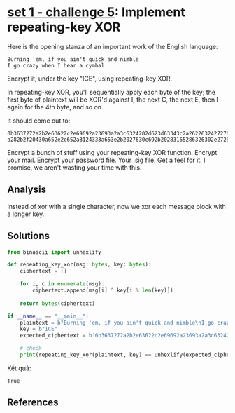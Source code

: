 # **[set 1 - challenge 5](https://cryptopals.com/sets/1/challenges/5): Implement repeating-key XOR**

Here is the opening stanza of an important work of the English language:

```text
Burning 'em, if you ain't quick and nimble
I go crazy when I hear a cymbal
```

Encrypt it, under the key "ICE", using repeating-key XOR.

In repeating-key XOR, you'll sequentially apply each byte of the key; the first byte of plaintext will be XOR'd against I, the next C, the next E, then I again for the 4th byte, and so on.

It should come out to:

```text
0b3637272a2b2e63622c2e69692a23693a2a3c6324202d623d63343c2a26226324272765272
a282b2f20430a652e2c652a3124333a653e2b2027630c692b20283165286326302e27282f
```

Encrypt a bunch of stuff using your repeating-key XOR function. Encrypt your mail. Encrypt your password file. Your .sig file. Get a feel for it. I promise, we aren't wasting your time with this.

## Analysis

Instead of xor with a single character, now we xor each message block with a longer key.

## Solutions

```python
from binascii import unhexlify

def repeating_key_xor(msg: bytes, key: bytes):
    ciphertext = []

    for i, c in enumerate(msg):
        ciphertext.append(msg[i] ^ key[i % len(key)])
    
    return bytes(ciphertext)

if __name__ == "__main__":
    plaintext = b"Burning 'em, if you ain't quick and nimble\nI go crazy when I hear a cymbal"
    key = b"ICE"
    expected_ciphertext = b'0b3637272a2b2e63622c2e69692a23693a2a3c6324202d623d63343c2a26226324272765272a282b2f20430a652e2c652a3124333a653e2b2027630c692b20283165286326302e27282f'

    # check
    print(repeating_key_xor(plaintext, key) == unhexlify(expected_ciphertext))
```

Kết quả:

```text
True
```

## References
